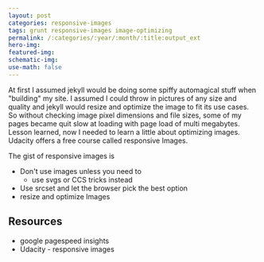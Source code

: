 ```yaml
---
layout: post
categories: responsive-images                                 
tags: grunt responsive-images image-optimizing
permalink: /:categories/:year/:month/:title:output_ext                             
hero-img:
featured-img:                                 
schematic-img:
use-math: false
---
```


At first I assumed jekyll would be doing some spiffy automagical stuff when "building" my site. I assumed I could throw in pictures of any size and quality and jekyll would resize and optimize the image to fit its use cases. So without checking image pixel dimensions and file sizes, some of my pages became quit slow at loading with page load of multi megabytes. Lesson learned, now I needed to learn a little about optimizing images.
Udacity offers a free course called responsive Images.

The gist of responsive images is
- Don't use images unless you need to
  - use svgs or CCS tricks instead
- Use srcset and let the browser pick the best option
- resize and optimize Images


## Resources
- google pagespeed insights
- Udacity - responsive images
